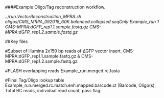####Example Oligo/Tag reconstruction workflow.

*../run.VectorReconstruction_MPRA.sh oligos/CMS_MRPA_092018_60K.balanced.collapsed.seqOnly Example_run 1 CMS-MPRA\:dGFP_rep1.1.sample.fastq.gz CMS-MPRA\:dGFP_rep1.2.sample.fastq.gz*

##Key files

#Subset of Illumina 2x150 bp reads of ∆GFP vector insert.
CMS-MPRA:dGFP_rep1.1.sample.fastq.gz & CMS-MPRA:dGFP_rep1.2.sample.fastq.gz

#FLASH overlapping reads
Example_run.merged.rc.fasta

#Final Tag/Oligo lookup table
Example_run.merged.rc.match.enh.mapped.barcode.ct
[Barcode, Oligo(s), Total BC reads, individual read count, pass flag
